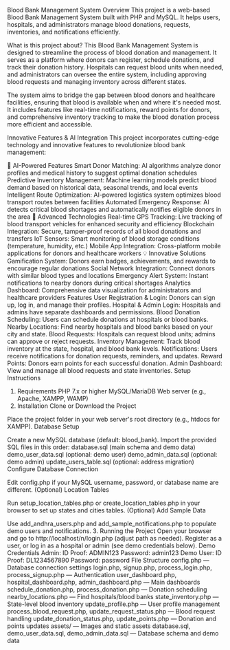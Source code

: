 Blood Bank Management System
Overview
This project is a web-based Blood Bank Management System built with PHP and MySQL. It helps users, hospitals, and administrators manage blood donations, requests, inventories, and notifications efficiently.

What is this project about?
This Blood Bank Management System is designed to streamline the process of blood donation and management. It serves as a platform where donors can register, schedule donations, and track their donation history. Hospitals can request blood units when needed, and administrators can oversee the entire system, including approving blood requests and managing inventory across different states.

The system aims to bridge the gap between blood donors and healthcare facilities, ensuring that blood is available when and where it's needed most. It includes features like real-time notifications, reward points for donors, and comprehensive inventory tracking to make the blood donation process more efficient and accessible.

Innovative Features & AI Integration
This project incorporates cutting-edge technology and innovative features to revolutionize blood bank management:

🤖 AI-Powered Features
Smart Donor Matching: AI algorithms analyze donor profiles and medical history to suggest optimal donation schedules
Predictive Inventory Management: Machine learning models predict blood demand based on historical data, seasonal trends, and local events
Intelligent Route Optimization: AI-powered logistics system optimizes blood transport routes between facilities
Automated Emergency Response: AI detects critical blood shortages and automatically notifies eligible donors in the area
🚀 Advanced Technologies
Real-time GPS Tracking: Live tracking of blood transport vehicles for enhanced security and efficiency
Blockchain Integration: Secure, tamper-proof records of all blood donations and transfers
IoT Sensors: Smart monitoring of blood storage conditions (temperature, humidity, etc.)
Mobile App Integration: Cross-platform mobile applications for donors and healthcare workers
💡 Innovative Solutions
Gamification System: Donors earn badges, achievements, and rewards to encourage regular donations
Social Network Integration: Connect donors with similar blood types and locations
Emergency Alert System: Instant notifications to nearby donors during critical shortages
Analytics Dashboard: Comprehensive data visualization for administrators and healthcare providers
Features
User Registration & Login: Donors can sign up, log in, and manage their profiles.
Hospital & Admin Login: Hospitals and admins have separate dashboards and permissions.
Blood Donation Scheduling: Users can schedule donations at hospitals or blood banks.
Nearby Locations: Find nearby hospitals and blood banks based on your city and state.
Blood Requests: Hospitals can request blood units; admins can approve or reject requests.
Inventory Management: Track blood inventory at the state, hospital, and blood bank levels.
Notifications: Users receive notifications for donation requests, reminders, and updates.
Reward Points: Donors earn points for each successful donation.
Admin Dashboard: View and manage all blood requests and state inventories.
Setup Instructions
1. Requirements
PHP 7.x or higher
MySQL/MariaDB
Web server (e.g., Apache, XAMPP, WAMP)
2. Installation
Clone or Download the Project

Place the project folder in your web server's root directory (e.g., htdocs for XAMPP).
Database Setup

Create a new MySQL database (default: blood_bank).
Import the provided SQL files in this order:
database.sql (main schema and demo data)
demo_user_data.sql (optional: demo user)
demo_admin_data.sql (optional: demo admin)
update_users_table.sql (optional: address migration)
Configure Database Connection

Edit config.php if your MySQL username, password, or database name are different.
(Optional) Location Tables

Run setup_location_tables.php or create_location_tables.php in your browser to set up states and cities tables.
(Optional) Add Sample Data

Use add_andhra_users.php and add_sample_notifications.php to populate demo users and notifications.
3. Running the Project
Open your browser and go to http://localhost/n/login.php (adjust path as needed).
Register as a user, or log in as a hospital or admin (see demo credentials below).
Demo Credentials
Admin:
ID Proof: ADMIN123
Password: admin123
Demo User:
ID Proof: DL1234567890
Password: password
File Structure
config.php — Database connection settings
login.php, signup.php, process_login.php, process_signup.php — Authentication
user_dashboard.php, hospital_dashboard.php, admin_dashboard.php — Main dashboards
schedule_donation.php, process_donation.php — Donation scheduling
nearby_locations.php — Find hospitals/blood banks
state_inventory.php — State-level blood inventory
update_profile.php — User profile management
process_blood_request.php, update_request_status.php — Blood request handling
update_donation_status.php, update_points.php — Donation and points updates
assets/ — Images and static assets
database.sql, demo_user_data.sql, demo_admin_data.sql — Database schema and demo data
